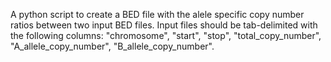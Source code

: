 A python script to create a BED file with the alele specific copy number ratios between two input BED files.
Input files should be tab-delimited with the following columns: "chromosome", "start", "stop", "total_copy_number", "A_allele_copy_number", "B_allele_copy_number".
